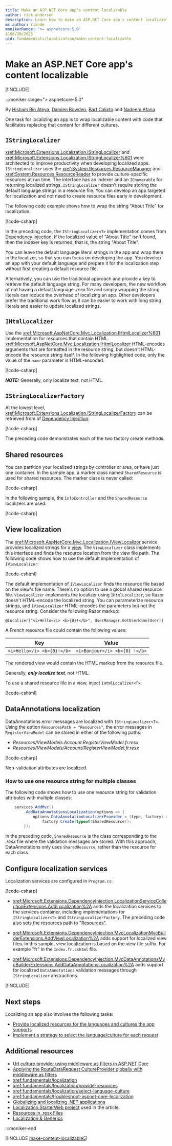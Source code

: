 ```yaml
---
title: Make an ASP.NET Core app's content localizable
author: rick-anderson
description: Learn how to make an ASP.NET Core app's content localizable to prepare the app for localizing content into different languages and cultures.
ms.author: riande
monikerRange: '>= aspnetcore-5.0'
$106/20/2025
uid: fundamentals/localization/make-content-localizable
---
```

# Make an ASP.NET Core app's content localizable

[!INCLUDE[](~/includes/not-latest-version.md)]

:::moniker range="> aspnetcore-5.0"

By [Hisham Bin Ateya](https://twitter.com/hishambinateya), [Damien Bowden](https://github.com/damienbod), [Bart Calixto](https://twitter.com/bartmax) and [Nadeem Afana](https://afana.me/)

One task for localizing an app is to wrap localizable content with code that facilitates replacing that content for different cultures.

## `IStringLocalizer`

<xref:Microsoft.Extensions.Localization.IStringLocalizer> and <xref:Microsoft.Extensions.Localization.IStringLocalizer%601> were architected to improve productivity when developing localized apps. `IStringLocalizer` uses the <xref:System.Resources.ResourceManager> and <xref:System.Resources.ResourceReader> to provide culture-specific resources at run time. The interface has an indexer and an `IEnumerable` for returning localized strings. `IStringLocalizer` doesn't require storing the default language strings in a resource file. You can develop an app targeted for localization and not need to create resource files early in development.  

The following code example shows how to wrap the string "About Title" for localization.

[!code-csharp[](~/fundamentals/localization/sample/8.x/Localization/Controllers/AboutController.cs)]

In the preceding code, the `IStringLocalizer<T>` implementation comes from [Dependency Injection](~/fundamentals/dependency-injection.md). If the localized value of "About Title" isn't found, then the indexer key is returned, that is, the string "About Title".

You can leave the default language literal strings in the app and wrap them in the localizer, so that you can focus on developing the app. You develop an app with your default language and prepare it for the localization step without first creating a default resource file.

Alternatively, you can use the traditional approach and provide a key to retrieve the default language string. For many developers, the new workflow of not having a default language *.resx* file and simply wrapping the string literals can reduce the overhead of localizing an app. Other developers prefer the traditional work flow as it can be easier to work with long string literals and easier to update localized strings.

## `IHtmlLocalizer`

Use the <xref:Microsoft.AspNetCore.Mvc.Localization.IHtmlLocalizer%601> implementation for resources that contain HTML. <xref:Microsoft.AspNetCore.Mvc.Localization.IHtmlLocalizer> HTML-encodes arguments that are formatted in the resource string, but doesn't HTML-encode the resource string itself. In the following highlighted code, only the value of the `name` parameter is HTML-encoded.

[!code-csharp[](~/fundamentals/localization/sample/8.x/Localization/Controllers/BookController.cs?highlight=3,5,20&start=1&end=24)]

***NOTE:*** Generally, only localize text, not HTML.

## `IStringLocalizerFactory`

At the lowest level, <xref:Microsoft.Extensions.Localization.IStringLocalizerFactory> can be retrieved from of [Dependency Injection](~/fundamentals/dependency-injection.md):

[!code-csharp[](~/fundamentals/localization/sample/8.x/Localization/Controllers/TestController.cs?highlight=6-12&name=snippet_1)]

The preceding code demonstrates each of the two factory create methods.

## Shared resources

You can partition your localized strings by controller or area, or have just one container. In the sample app, a marker class named `SharedResource` is used for shared resources. The marker class is never called:

[!code-csharp[](~/fundamentals/localization/sample/8.x/Localization/SharedResource.cs)]

In the following sample, the `InfoController` and the `SharedResource` localizers are used:

[!code-csharp[](~/fundamentals/localization/sample/8.x/Localization/Controllers/InfoController.cs?name=snippet_1)]

## View localization

The <xref:Microsoft.AspNetCore.Mvc.Localization.IViewLocalizer> service provides localized strings for a [view](xref:mvc/views/overview). The `ViewLocalizer` class implements this interface and finds the resource location from the view file path. The following code shows how to use the default implementation of `IViewLocalizer`:

[!code-cshtml[](~/fundamentals/localization/sample/8.x/Localization/Views/Home/About.cshtml)]

The default implementation of `IViewLocalizer` finds the resource file based on the view's file name. There's no option to use a global shared resource file. `ViewLocalizer` implements the localizer using `IHtmlLocalizer`, so Razor doesn't HTML-encode the localized string. You can parameterize resource strings, and `IViewLocalizer` HTML-encodes the parameters but not the resource string. Consider the following Razor markup:

```cshtml
@Localizer["<i>Hello</i> <b>{0}!</b>", UserManager.GetUserName(User)]
```

A French resource file could contain the following values:

| Key                        | Value                         |
| -------------------------- | ----------------------------- |
| `<i>Hello</i> <b>{0}!</b>` | `<i>Bonjour</i> <b>{0} !</b>` |

The rendered view would contain the HTML markup from the resource file.

Generally, ***only localize text***, not HTML.

To use a shared resource file in a view, inject `IHtmlLocalizer<T>`:

[!code-cshtml[](~/fundamentals/localization/sample/8.x/Localization/Views/Test/About.cshtml?highlight=5,12)]

## DataAnnotations localization

DataAnnotations error messages are localized with `IStringLocalizer<T>`. Using the option `ResourcesPath = "Resources"`, the error messages in `RegisterViewModel` can be stored in either of the following paths:

* *Resources/ViewModels.Account.RegisterViewModel.fr.resx*
* *Resources/ViewModels/Account/RegisterViewModel.fr.resx*

[!code-csharp[](~/fundamentals/localization/sample/8.x/Localization/ViewModels/Account/RegisterViewModel.cs)]

Non-validation attributes are localized.

<a name="one-resource-string-multiple-classes"></a>

### How to use one resource string for multiple classes

The following code shows how to use one resource string for validation attributes with multiple classes:

```csharp
    services.AddMvc()
        .AddDataAnnotationsLocalization(options => {
            options.DataAnnotationLocalizerProvider = (type, factory) =>
                factory.Create(typeof(SharedResource));
        });
```

In the preceding code, `SharedResource` is the class corresponding to the *.resx* file where the validation messages are stored. With this approach, DataAnnotations only uses `SharedResource`, rather than the resource for each class.

## Configure localization services

Localization services are configured in `Program.cs`:

[!code-csharp[](~/fundamentals/localization/sample/6.x/Localization/program.cs?name=snippet_LocalizationConfigurationServices)]

* <xref:Microsoft.Extensions.DependencyInjection.LocalizationServiceCollectionExtensions.AddLocalization%2A> adds the localization services to the services container, including implementations for `IStringLocalizer<T>` and `IStringLocalizerFactory`. The preceding code also sets the resources path to "Resources".

* <xref:Microsoft.Extensions.DependencyInjection.MvcLocalizationMvcBuilderExtensions.AddViewLocalization%2A> adds support for localized view files. In this sample, view localization is based on the view file suffix. For example "fr" in the `Index.fr.cshtml` file.

* <xref:Microsoft.Extensions.DependencyInjection.MvcDataAnnotationsMvcBuilderExtensions.AddDataAnnotationsLocalization%2A> adds support for localized `DataAnnotations` validation messages through `IStringLocalizer` abstractions.

[!INCLUDE[](~/includes/localization/currency.md)]

## Next steps

Localizing an app also involves the following tasks:

* [Provide localized resources for the languages and cultures the app supports](xref:fundamentals/localization/provide-resources)
* [Implement a strategy to select the language/culture for each request](xref:fundamentals/localization/select-language-culture)

## Additional resources

* [Url culture provider using middleware as filters in ASP.NET Core](https://andrewlock.net/url-culture-provider-using-middleware-as-mvc-filter-in-asp-net-core-1-1-0/)
* [Applying the RouteDataRequest CultureProvider globally with middleware as filters](https://andrewlock.net/applying-the-routedatarequest-cultureprovider-globally-with-middleware-as-filters/)
* <xref:fundamentals/localization>
* <xref:fundamentals/localization/provide-resources>
* <xref:fundamentals/localization/select-language-culture>
* <xref:fundamentals/troubleshoot-aspnet-core-localization>
* [Globalizing and localizing .NET applications](/dotnet/standard/globalization-localization/index)
* [Localization.StarterWeb project](https://github.com/aspnet/Entropy/tree/master/samples/Localization.StarterWeb) used in the article.
* [Resources in .resx Files](/dotnet/framework/resources/working-with-resx-files-programmatically)
* [Localization & Generics](http://hishambinateya.com/localization-and-generics)

:::moniker-end

[!INCLUDE [make-content-localizable5](~/fundamentals/localization/includes/make-content-localizable5.md)]
